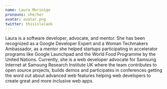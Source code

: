 ```yaml
---
name: Laura Morinigo
pronouns: she/her
avatar: avatar.png
twitter: thisislalaok
---
```


Laura is a software developer, advocate, and mentor.  She has been recognized as a Google Developer Expert and a Woman Techmakers Ambassador, as a mentor she helped startups participating in accelerator programs like Google Launchpad and the World Food Programme by the United Nations. Currently, she is a web developer advocate for Samsung Internet at Samsung Research Institute UK where the team contributes to open source projects, builds demos and participates in conferences getting the word out about advanced web features helping web developers to create great and more inclusive web apps.
